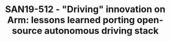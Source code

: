 ---
categories:
- san19
description: As Autonomous Driving (AD) technologies roll out from development to
  deployment, vendors are demanding production-ready embedded solutions. Arm IP becomes
  a natural choice, combining high performance general-purpose compute with custom
  workload-specific acceleration in a reduced power envelope. However, porting existing
  AD software stacks to another platform is not without pitfalls. In this presentation,
  we discuss the challenges faced – with emphasis on hardware acceleration of neural
  networks – porting the open-source Autoware AD stack to an Arm-based system.
image:
  featured: 'true'
  path: /assets/images/featured-images/san19/SAN19-512.png
session_attendee_num: '47'
session_id: SAN19-512
session_room: Sunset V (Session 1)
session_slot:
  end_time: '2019-09-27 11:25:00'
  start_time: '2019-09-27 11:00:00'
session_speakers:
- speaker_bio: Liyou is a software engineer working on Accelerating open-source self-driving
    software stack with Arm hardware and software IP.<br /> <br /> Liyou has previously
    worked in IoT developing end to end secure firmware update solution.<br /> <br
    /> Liyou is also active in the developer community, presented at mbed Connect
    and organised hackathons at the University of Cambridge.
  speaker_company: Arm Ltd
  speaker_image: /assets/images/speakers/san19/liyou-zhou.jpg
  speaker_location: Cambridge UK
  speaker_name: LIYOU ZHOU
  speaker_position: Senior Software Engineer - Automotive
  speaker_url: https://www.linkedin.com/in/liyouzhou/
  speaker_username: liyou.zhou
session_track: Autonomous Vehicles
tag: session
tags:
- Autonomous Vehicles
- ' Automotive'
- ' Machine Learning/AI'
title: 'SAN19-512 - "Driving" innovation on Arm: lessons learned porting open-source
  autonomous driving stack'
---